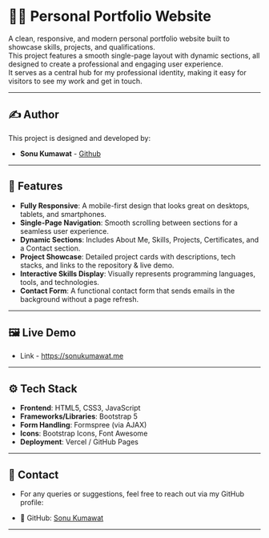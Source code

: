 # 👨‍💻 Personal Portfolio Website

A clean, responsive, and modern personal portfolio website built to showcase skills, projects, and qualifications.  
This project features a smooth single-page layout with dynamic sections, all designed to create a professional and engaging user experience.  
It serves as a central hub for my professional identity, making it easy for visitors to see my work and get in touch.

---

## ✍️ Author
This project is designed and developed by:
- **Sonu Kumawat** - [Github](https://github.com/Sonu-kumawat-ai)

---

## 🚀 Features

- **Fully Responsive**: A mobile-first design that looks great on desktops, tablets, and smartphones.
- **Single-Page Navigation**: Smooth scrolling between sections for a seamless user experience.
- **Dynamic Sections**: Includes About Me, Skills, Projects, Certificates, and a Contact section.
- **Project Showcase**: Detailed project cards with descriptions, tech stacks, and links to the repository & live demo.
- **Interactive Skills Display**: Visually represents programming languages, tools, and technologies.
- **Contact Form**: A functional contact form that sends emails in the background without a page refresh.

---

## 🖼️ Live Demo 

 - Link - https://sonukumawat.me

---

## ⚙️ Tech Stack

- **Frontend**: HTML5, CSS3, JavaScript
- **Frameworks/Libraries**: Bootstrap 5
- **Form Handling**: Formspree (via AJAX)
- **Icons**: Bootstrap Icons, Font Awesome
- **Deployment**: Vercel / GitHub Pages

---

## 📧 Contact

- For any queries or suggestions, feel free to reach out via my GitHub profile:

- 🔗 GitHub: [Sonu Kumawat](https://github.com/Sonu-kumawat-ai)

---